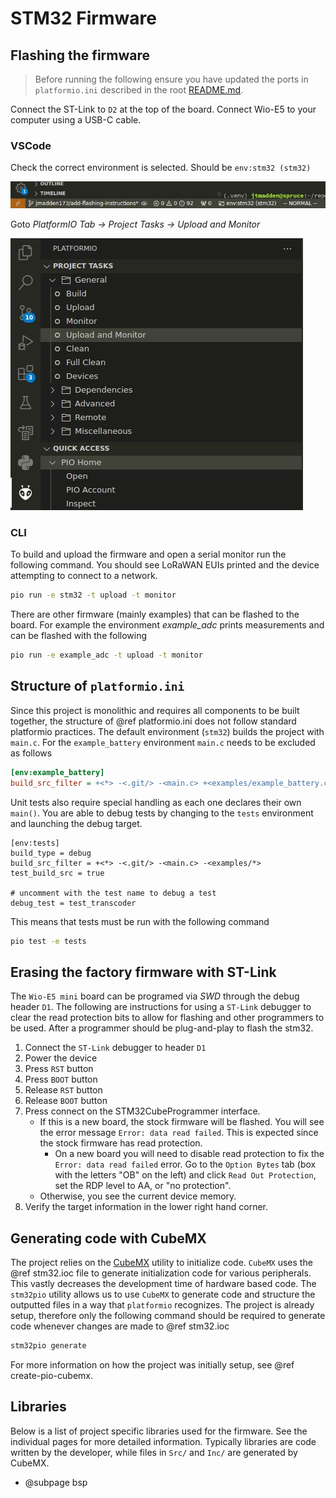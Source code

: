 # STM32 Firmware

## Flashing the firmware

> Before running the following ensure you have updated the ports in `platformio.ini` described in the root [README.md](../README.md).

Connect the ST-Link to `D2` at the top of the board. Connect Wio-E5 to your computer using a USB-C cable.

### VSCode

Check the correct environment is selected. Should be `env:stm32 (stm32)`

![VSCode env](../images/vscode_env_stm32.jpeg)

Goto *PlatformIO Tab -> Project Tasks -> Upload and Monitor*

![VSCode Upload and Monitor](../images/vscode_upload_monitor.jpeg)

### CLI

To build and upload the firmware and open a serial monitor run the following command. You should see LoRaWAN EUIs printed and the device attempting to connect to a network.

```bash
pio run -e stm32 -t upload -t monitor
```

There are other firmware (mainly examples) that can be flashed to the board. For example the environment *example_adc* prints measurements and can be flashed with the following

```bash
pio run -e example_adc -t upload -t monitor
```

## Structure of `platformio.ini`

Since this project is monolithic and requires all components to be built together, the structure of @ref platformio.ini does not follow standard platformio practices. The default environment (`stm32`) builds the project with `main.c`. For the `example_battery` environment `main.c` needs to be excluded as follows

```ini
[env:example_battery]
build_src_filter = +<*> -<.git/> -<main.c> +<examples/example_battery.c>
```

Unit tests also require special handling as each one declares their own `main()`. You are able to debug tests by changing to the `tests` environment and launching the debug target.

```
[env:tests]
build_type = debug
build_src_filter = +<*> -<.git/> -<main.c> -<examples/*>
test_build_src = true

# uncomment with the test name to debug a test
debug_test = test_transcoder
```

This means that tests must be run with the following command

```bash
pio test -e tests
```

## Erasing the factory firmware with ST-Link 

The `Wio-E5 mini` board can be programed via *SWD* through the debug header `D1`. The following are instructions for using a `ST-Link` debugger to clear the read protection bits to allow for flashing and other programmers to be used. After a programmer should be plug-and-play to flash the stm32.

1. Connect the `ST-Link` debugger to header `D1`
2. Power the device
3. Press `RST` button
4. Press `BOOT` button
5. Release `RST` button
6. Release `BOOT` button
7. Press connect on the STM32CubeProgrammer interface.
	- If this is a new board, the stock firmware will be flashed. You will see the error message `Error: data read failed`. This is expected since the stock firmware has read protection.
		- On a new board you will need to disable read protection to fix the `Error: data read failed` error. Go to the `Option Bytes` tab (box with the letters "OB" on the left) and click `Read Out Protection`, set the RDP level to AA, or "no protection".
	- Otherwise, you see the current device memory.
8. Verify the target information in the lower right hand corner.

## Generating code with CubeMX

The project relies on the [CubeMX](https://www.st.com/en/development-tools/stm32cubemx.html) utility to initialize code. `CubeMX` uses the @ref stm32.ioc file to generate initialization code for various peripherals. This vastly decreases the development time of hardware based code. The `stm32pio` utility allows us to use `CubeMX` to generate code and structure the outputted files in a way that `platformio` recognizes. The project is already setup, therefore only the following command should be required to generate code whenever changes are made to @ref stm32.ioc

```bash
stm32pio generate
```

For more information on how the project was initially setup, see @ref create-pio-cubemx.

## Libraries

Below is a list of project specific libraries used for the firmware. See the individual pages for more detailed information. Typically libraries are code written by the developer, while files in `Src/` and `Inc/` are generated by CubeMX.

- @subpage bsp